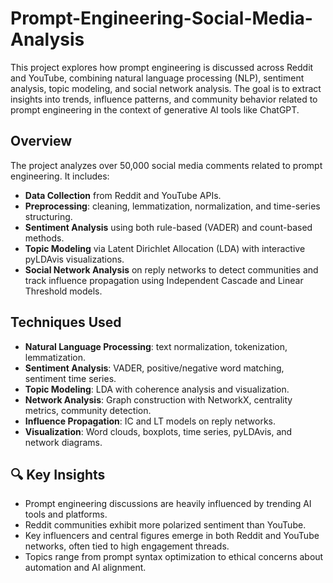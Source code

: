 # Prompt-Engineering-Social-Media-Analysis

This project explores how prompt engineering is discussed across Reddit and YouTube, combining natural language processing (NLP), sentiment analysis, topic modeling, and social network analysis. The goal is to extract insights into trends, influence patterns, and community behavior related to prompt engineering in the context of generative AI tools like ChatGPT.

##  Overview

The project analyzes over 50,000 social media comments related to prompt engineering. It includes:

- **Data Collection** from Reddit and YouTube APIs.
- **Preprocessing**: cleaning, lemmatization, normalization, and time-series structuring.
- **Sentiment Analysis** using both rule-based (VADER) and count-based methods.
- **Topic Modeling** via Latent Dirichlet Allocation (LDA) with interactive pyLDAvis visualizations.
- **Social Network Analysis** on reply networks to detect communities and track influence propagation using Independent Cascade and Linear Threshold models.

##  Techniques Used

- **Natural Language Processing**: text normalization, tokenization, lemmatization.
- **Sentiment Analysis**: VADER, positive/negative word matching, sentiment time series.
- **Topic Modeling**: LDA with coherence analysis and visualization.
- **Network Analysis**: Graph construction with NetworkX, centrality metrics, community detection.
- **Influence Propagation**: IC and LT models on reply networks.
- **Visualization**: Word clouds, boxplots, time series, pyLDAvis, and network diagrams.



## 🔍 Key Insights

- Prompt engineering discussions are heavily influenced by trending AI tools and platforms.
- Reddit communities exhibit more polarized sentiment than YouTube.
- Key influencers and central figures emerge in both Reddit and YouTube networks, often tied to high engagement threads.
- Topics range from prompt syntax optimization to ethical concerns about automation and AI alignment.
